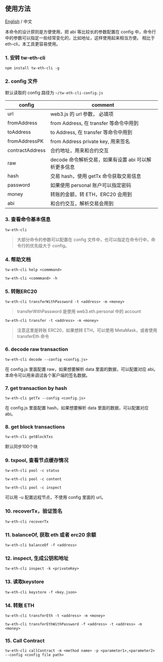 ## 使用方法

[English](./README.en.md) / 中文

本命令的设计原则是方便使用，把 abi 等比较长的参数配置在 config 中，命令行中的参数可以指定一些经常变化的，比如地址，这样使用起来相当方便。
相比于 eth-cli，本工具更容易使用。

### 1. 安转 tw-eth-cli

`npm install tw-eth-cli -g`

### 2. config 文件

默认读取的 config 路径为 `~/tw-eth-cli-config.js`

| config | comment |
| --- | --- |
| url | web3.js 的 url 参数， 必填项 |
| fromAddress | from Address, 在 transfer 等命令中用到 |
| toAddress | to Address, 在 transfer 等命令中用到 |
| fromAddressPK | from Address private key, 用来签名 |
| contractAddress | 合约地址，用来和合约交互 |
| raw | decode 命令解析交易，如果有设置 abi 可以解析更多信息 |
| hash | 交易 hash，使用 getTx 命令获取交易信息 | 
| password | 如果使用 personal 账户可以指定密码 | 
| money | 转账的金额，转 ETH，ERC20 会用到 |
| abi | 和合约交互，解析交易会用到 |
 

### 3. 查看命令基本信息
 
`tw-eth-cli`
 
 > 大部分命令的参数可以配置在 config 文件中，也可以指定在命令行中，命令行的优先级大于 config。
 
 ### 4. 帮助文档
 
`tw-eth-cli help <commmand>`
 
`tw-eth-cli <commmand> -h `
 
### 5. 转账ERC20

`tw-eth-cli transferWithPassword -t <address> -m <money>` 

>transferWithPassword 是使用 web3.eth.personal 中的 account

`tw-eth-cli transfer -t <address> -m <money>` 

> 注意这里是转账 ERC20，如果想转 ETH，可以使用 MetaMask，或者使用 transferEth 命令

### 6. decode raw transaction

`tw-eth-cli decode --config <config.js>`

在 config.js 里面配置 raw，如果想要解析 data 里面的数据，可以配置对应 abi。本命令可以用来调试各个客户端的签名数据。

### 7. get transaction by hash

`tw-eth-cli getTx --config <config.js>`

在 config.js 里面配置 hash，如果想要解析 data 里面的数据，可以配置对应 abi。

### 8. get block transactions

`tw-eth-cli getBlockTxs`

默认同步100个块

### 9. txpool, 查看节点缓存情况

`tw-eth-cli pool -c status` 
 
`tw-eth-cli pool -c content` 
 
`tw-eth-cli pool -c inspect` 

可以用 -u 配置远程节点，不使用 config 里面的 url。

### 10. recoverTx，验证签名

`tw-eth-cli recoverTx` 

### 11. balanceOf, 获取 eth 或者 erc20 余额

`tw-eth-cli balanceOf -f <address>` 

### 12. inspect, 生成公钥和地址

`tw-eth-cli inspect -k <privateKey>`

### 13. 读取keystore

`tw-eth-cli keystore -f <key.json>`
 
### 14. 转账 ETH
 
`tw-eth-cli transferEth -t <address> -m <money>`

`tw-eth-cli transferEthWithPassword -f <address> -t <address> -m <money>`

### 15. Call Contract

`tw-eth-cli callContract -m <method name> -p <parameter1>,<parameter2> --config <config file path>`



